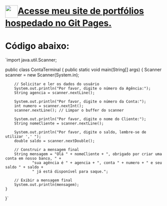 <h1><a href="https://vcforjaz.github.io/Meus-Projetos/"><img align="center" width="40px" src="https://vcforjaz.github.io/Meus-Projetos/favicon.ico"></a><a href="https://vcforjaz.github.io/Meus-Projetos/"><span>Acesse meu site de portfólios hospedado no Git Pages.</span></a></h1>

# Código abaixo:
`import java.util.Scanner;

public class ContaTerminal {
    public static void main(String[] args) {
        Scanner scanner = new Scanner(System.in);

        // Solicitar e ler os dados do usuário
        System.out.println("Por favor, digite o número da Agência:");
        String agencia = scanner.nextLine();

        System.out.println("Por favor, digite o número da Conta:");
        int numero = scanner.nextInt();
        scanner.nextLine(); // Limpar o buffer do scanner

        System.out.println("Por favor, digite o nome do Cliente:");
        String nomeCliente = scanner.nextLine();

        System.out.println("Por favor, digite o saldo, lembre-se de utilizar ',' ");
        double saldo = scanner.nextDouble();

        // Construir a mensagem final
        String mensagem = "Olá " + nomeCliente + ", obrigado por criar uma conta em nosso banco, " +
                "sua agência é " + agencia + ", conta " + numero + " e seu saldo " + saldo +
                " já está disponível para saque.";

        // Exibir a mensagem final
        System.out.println(mensagem);
    }
}`

